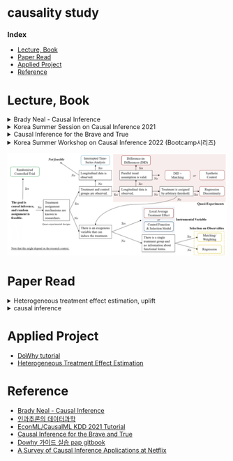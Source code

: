 # causality study

### Index

- [Lecture, Book](#lecture-book)
- [Paper Read](#paper-read)
- [Applied Project](#Applied-project)
- [Reference](#reference)

# Lecture, Book

<details>
    <summary>Brady Neal - Causal Inference</summary>

- [My summary](https://minsoo9506.github.io/categories/causality/)
  - Introduction to Causal Inference
  - Potential Outcomes
  - The Flow of Causation and Association in Graph
  - Causal Models
  - Randomized Experiments and Identification
  - Estimation
  - Unobserved Confounding, Bounds, and Sensitivity Analysis
  - Instrumental Variables
  - Difference-in-Difference
  - Causal Discovery from Observational Data
  - Causal Discovery from Interventions
  - Transfer Learning and Transportability
  - Counterfactuals and Mediation
  </details>

<details>
    <summary>Korea Summer Session on Causal Inference 2021</summary>

- [git wiki](https://github.com/minsoo9506/causality-study/wiki)에 간단히 정리
  - 01 인과추론의 다양한 접근법, Potential Outcome Framework, 인과적 사고방식
  - 02 인과추론을 위한 연구 디자인, RCT, Quasi-Experiment, DID & Regression Discontinuity
  - 05 준실험 연구 사례 2: 스마트 스티커가 컨텐츠 소비에 미치는 영향
  - 07 인과 그래프, 인과그래프에서 변수통제, 인과그래프에서의 인과추론 전략, 인과 그래프의 응용
  - 11 인과추론과 예측방법론의 차이, 실증연구에서의 빅데이터와 머신러닝의 역할, 인과추론에서의 머신러닝의 활용, 인과추론 기반의 예측 모델링 평가
  - 13 머신러닝의 해석 가능성과 인과추론, 인과추론을 위한 머신러닝 모델
  - 14 신약 개발에서의 인과추론의 역할과 한계, 머신러닝을 활용한 heterogeneity in Treatment effect

</details>

<details>
    <summary>Causal Inference for the Brave and True</summary>

- [My summary](https://github.com/minsoo9506/causality-study/tree/master/Causal_Inference_for_the_Brave_and_True_practice)
  - 01 Introduction to Causality
  - 02 Randomized Experiments
  - 03 Stats review
  - 04 Graphical Causal Models
  - 05 The Unreasonable Effectiveness of Linear Regression
  - 06 Grouped and Dummy Regression
  - 07 Beyond Confounders
  - 08 Instrumental Variables
  - 09 Non Compliance and LATE
  - 10 Matching
  - 11 Propensity Score
  - 12 Doubly Robust Estimaion
  - 13 Difference In Difference
  - 14 Panel Data and Fixed Effects
  - 15 Synthtic Control
  - 16 Regression Discontinuity Design
  - 18 Heterogeneous Treatment Effects and Personalization
  - 19 Evaluatin Causal Models
  - 20 Plug and Play Estimators

</details>

<details>
    <summary>Korea Summer Workshop on Causal Inference 2022 (Bootcamp시리즈)</summary>
</details>

![method_summary](./method_summary.png)

# Paper Read

<details>
    <summary>Heterogeneous treatment effect estimation, uplift</summary>

- (to read, Double machine learning) Double machine learning for treatment and causal parameters (2016)
- (to read, metalearner) Metalearners for estimation heterogeneous treatment effects using machine learning (2019)
- (to read, tree model) Estimation and Inference of Heterogeneous Treatment Effects using Random Forests
- (to read, balanced representation learning) Estimation individual treatment effect: generalization bounds and algorithms (2018)
- (to read) Causal Inference and Uplift Modeling A review of the literature
</details>

<details>
    <summary>causal inference</summary>

- (to read) [Selection on Observed and Unobserved Variables: Assessing the Effectiveness of Catholic Schools](https://www.ssc.wisc.edu/~ctaber/Papers/aet.pdf)
  - observable confounder만 사용하는 방법 (regression, matching, weighting)의 경우 검증을 하는게 좋다

</details>

# Applied Project

- [DoWhy tutorial](./DoWhy_tutorial)
- [Heterogeneous Treatment Effect Estimation](./heterogeneous_treatment_effect_estimation)

# Reference

- [Brady Neal - Causal Inference](https://www.youtube.com/c/BradyNealCausalInference/playlists)
- [인과추론의 데이터과학](https://www.youtube.com/c/%EC%9D%B8%EA%B3%BC%EC%B6%94%EB%A1%A0%EC%9D%98%EB%8D%B0%EC%9D%B4%ED%84%B0%EA%B3%BC%ED%95%99/playlists)
- [EconML/CausalML KDD 2021 Tutorial](https://causal-machine-learning.github.io/kdd2021-tutorial/)
- [Causal Inference for the Brave and True](https://matheusfacure.github.io/python-causality-handbook/01-Introduction-To-Causality.html)
- [Dowhy 가이드 실습 pap gitbook](https://playinpap.gitbook.io/dowhy/)
- [A Survey of Causal Inference Applications at Netflix](https://netflixtechblog.com/a-survey-of-causal-inference-applications-at-netflix-b62d25175e6f)
